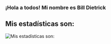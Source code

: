 ### ¡Hola a todos! Mi nombre es Bill Dietrick

## Mis estadísticas son:

![Mis estadísticas son:](https://github-readme-stats.vercel.app/api?username=DevCodeDark&show_icons=true&theme=onedark)
